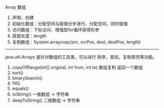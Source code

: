 Array 数组

1. 声明、创建
2. 初始化数组：分配空间与赋值分步进行、分配空间，同时赋值
3. 访问数组：下标访问、增强型for循环获得形参
4. 获取长度：length
5. 复制数组：System.arraycopy(src, srcPos, dest, destPos, length)

-------------------

java.util.Arrays 是针对数组的工具类，可以进行 排序，查找，复制填充等功能。 

1. copyOfRange(int[] original, int from, int to) 数组复制 返回一个数组
2. sort()
3. binarySearch()
4. fill()
5. equals()
6. toString() 一维数组 -> 字符串
7. deepToString() 二维数组 -> 字符串

